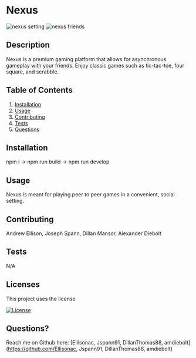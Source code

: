 # Nexus

![nexus setting](https://user-images.githubusercontent.com/89421292/156946554-baabab8d-b20d-4d43-9444-8c869ff2bbc7.PNG)
![nexus friends](https://user-images.githubusercontent.com/89421292/156946560-bbe643cb-7fdb-4008-bae2-2ef9a7966e41.PNG)


## Description
  
  Nexus is a premium gaming platform that allows for asynchronous gameplay with your friends. Enjoy classic games such as tic-tac-toe, four square, and scrabble. 

## Table of Contents
  
1. [Installation](#installation)
2. [Usage](#usage)
3. [Contributing](#contributing)
4. [Tests](#tests) 
5. [Questions](#questions)

<a name ='installation'></a> 
## Installation
  
  npm i -> npm run build -> npm run develop

<a name ='usage'></a> 
## Usage
  
  Nexus is meant for playing peer to peer games in a convenient, social setting.

<a name ='contributing'></a> 
## Contributing
  
  Andrew Ellison, Joseph Spann, Dillan Mansor, Alexander Diebolt

<a name ='tests'></a>  
## Tests
  
  N/A

<a name ='licenses'></a> 
## Licenses
  
  This project uses the  license
  
  [![License](https://img.shields.io/badge/License--blue.svg)](https://opensource.org/licenses/)

  

<a name ='questions'></a> 
## Questions?
  
  Reach me on Github here: [Ellisonac, Jspann91, DillanThomas88, amdiebolt](https://github.com/Ellisonac, Jspann91, DillanThomas88, amdiebolt)
